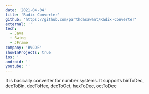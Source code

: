 ```yaml
---
date: '2021-04-04'
title: 'Radix Converter'
github: 'https://github.com/parthdasawant/Radix-Converter'
external: ''
tech:
  - Java
  - Swing
  - JFrame
company: 'BVCOE'
showInProjects: true
ios: ''
android: ''
youtube: ''
---
```


It is basically converter for number systems. It supports binToDec, decToBin, decToHex, decToOct, hexToDec, octToDec

